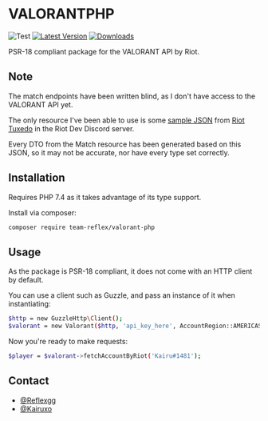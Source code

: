 # VALORANTPHP

![Test](https://github.com/teamreflex/VALORANTPHP/workflows/Test/badge.svg?branch=master)
[![Latest Version](https://img.shields.io/packagist/v/team-reflex/valorant-php.svg)](https://packagist.org/packages/team-reflex/valorant-php)
[![Downloads](https://img.shields.io/packagist/dt/team-reflex/valorant-php.svg)](https://packagist.org/packages/team-reflex/valorant-php)

PSR-18 compliant package for the VALORANT API by Riot.

## Note
The match endpoints have been written blind, as I don't have access to the VALORANT API yet.

The only resource I've been able to use is some [sample JSON](https://gist.github.com/RiotTuxedo/34e1af353d9d340619cbbfa4579fc81c) from [Riot Tuxedo](https://github.com/RiotTuxedo) in the Riot Dev Discord server.

Every DTO from the Match resource has been generated based on this JSON, so it may not be accurate, nor have every type set correctly.

## Installation
Requires PHP 7.4 as it takes advantage of its type support.

Install via composer:

```bash
composer require team-reflex/valorant-php
```

## Usage
As the package is PSR-18 compliant, it does not come with an HTTP client by default.

You can use a client such as Guzzle, and pass an instance of it when instantiating:

```bash
$http = new GuzzleHttp\Client();
$valorant = new Valorant($http, 'api_key_here', AccountRegion::AMERICAS(), MatchRegion::AMERICA());
```

Now you're ready to make requests:

```bash
$player = $valorant->fetchAccountByRiot('Kairu#1481');
```

## Contact
- [@Reflexgg](http://twitter.com/Reflexgg)
- [@Kairuxo](http://twitter.com/Kairuxo)

